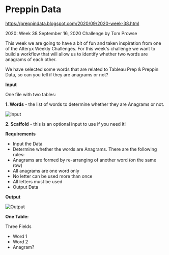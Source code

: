 # Preppin Data
https://preppindata.blogspot.com/2020/09/2020-week-38.html


2020: Week 38
September 16, 2020
Challenge by Tom Prowse

This week we are going to have a bit of fun and taken inspiration from one of the Alteryx Weekly Challenges. For this week's challenge we want to build a workflow that will allow us to identify whether two words are anagrams of each other. 

We have selected some words that are related to Tableau Prep & Preppin Data, so can you tell if they are anagrams or not?

**Input**

One file with two tables: 

**1. Words** - the list of words to determine whether they are Anagrams or not.

![Input](https://1.bp.blogspot.com/-gW76x-beiYM/X15dBQyDXxI/AAAAAAAACks/17fgwOIDCBsWnZxBre94j7exKYo4ExLbACNcBGAsYHQ/s444/Input%2BWords.png)

**2. Scaffold** - this is an optional input to use if you need it!

**Requirements**

* Input the Data
* Determine whether the words are Anagrams. There are the following rules: 
* Anagrams are formed by re-arranging of another word (on the same row)
* All anagrams are one word only
* No letter can be used more than once
* All letters must be used
* Output Data


**Output**

![Output](https://1.bp.blogspot.com/-1ZzJG7JoHmc/X157SCp3A4I/AAAAAAAACk4/4ROtm-b3w7sh6fnILTr15A7whBJp2pXwwCNcBGAsYHQ/s571/Output.png)

**One Table:**

Three Fields
* Word 1
* Word 2
* Anagram?


